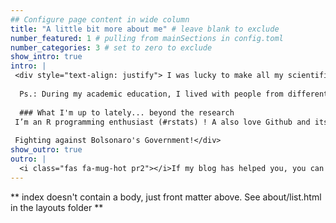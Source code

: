 ```yaml
---
## Configure page content in wide column
title: "A little bit more about me" # leave blank to exclude
number_featured: 1 # pulling from mainSections in config.toml
number_categories: 3 # set to zero to exclude
show_intro: true
intro: |
 <div style="text-align: justify"> I was lucky to make all my scientific education in Amazon region institutions, living biodiversity in my blood. I moved to Rio de Janeiro to finish my Ph.D and geared my subsequent research towards the spatial analysis of biodiversity, focusing on the impact of global change (climate change and land-use and land-cover changes). 
 
  Ps.: During my academic education, I lived with people from different countries. At that time, I perceived that I was too much care about speaking the closest of native English (imitating accents rsrs). While my outside friends who lived in Brazil cared about being understood without imitating Brazilian accents, because of course, they are not Brazilian. Anyway, I still care to say people's names rightly, despite no one outside have been saying correctly my name. By the way, there is an audio of my name in the right sidebar, enjoy!
  
  ### What I'm up to lately... beyond the research
 I’m an R programming enthusiast (#rstats) ! A also love Github and its features. I usually spend Sundays reading books and drinking coffee or tea. I like good dishes and drinks, beaches and hot weather.
 
 Fighting against Bolsonaro's Government!</div>
show_outro: true 
outro: |
  <i class="fas fa-mug-hot pr2"></i>If my blog has helped you, you can [buy me a coffee](https://ko-fi.com/)!
---
```


** index doesn't contain a body, just front matter above.
See about/list.html in the layouts folder **
